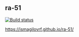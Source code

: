 ## ra-51

[![Build status](https://ci.appveyor.com/api/projects/status/rsnksyis9t4xj22l?svg=true)](https://ci.appveyor.com/project/IsmagilovRF/ra-51)


https://ismagilovrf.github.io/ra-51/